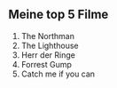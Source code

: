 ## Meine top 5 Filme
 1. The Northman
 2. The Lighthouse
 3. Herr der Ringe
 4. Forrest Gump
 5. Catch me if you can